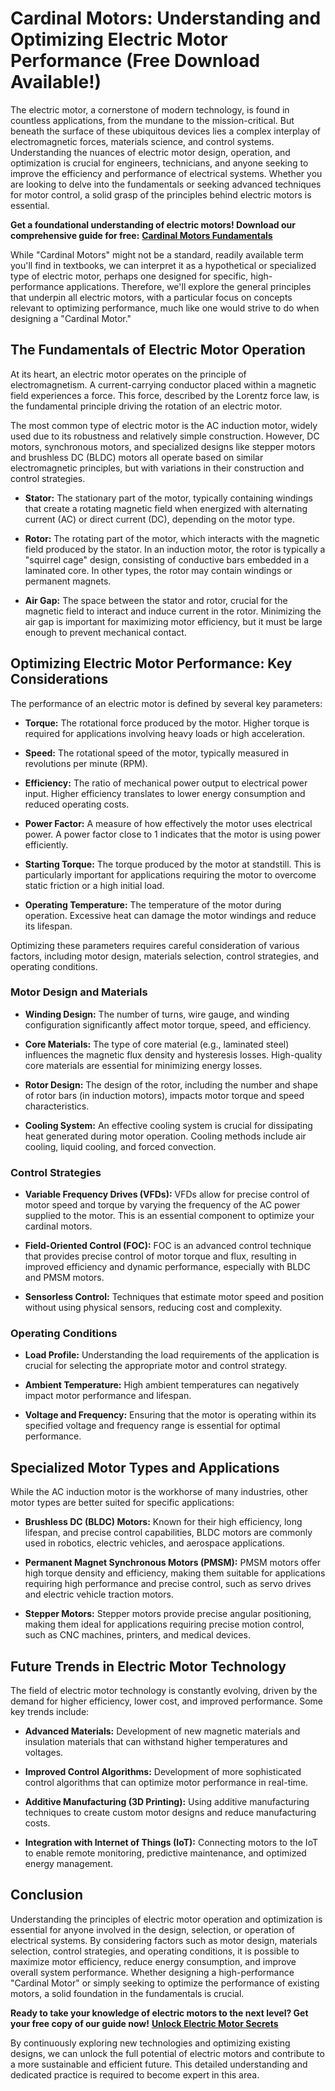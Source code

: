 # Cardinal Motors: Understanding and Optimizing Electric Motor Performance (Free Download Available!)

The electric motor, a cornerstone of modern technology, is found in countless applications, from the mundane to the mission-critical. But beneath the surface of these ubiquitous devices lies a complex interplay of electromagnetic forces, materials science, and control systems. Understanding the nuances of electric motor design, operation, and optimization is crucial for engineers, technicians, and anyone seeking to improve the efficiency and performance of electrical systems. Whether you are looking to delve into the fundamentals or seeking advanced techniques for motor control, a solid grasp of the principles behind electric motors is essential.

**Get a foundational understanding of electric motors! Download our comprehensive guide for free:** [**Cardinal Motors Fundamentals**](https://udemywork.com/cardinal-motors)

While "Cardinal Motors" might not be a standard, readily available term you'll find in textbooks, we can interpret it as a hypothetical or specialized type of electric motor, perhaps one designed for specific, high-performance applications. Therefore, we'll explore the general principles that underpin all electric motors, with a particular focus on concepts relevant to optimizing performance, much like one would strive to do when designing a "Cardinal Motor."

## The Fundamentals of Electric Motor Operation

At its heart, an electric motor operates on the principle of electromagnetism. A current-carrying conductor placed within a magnetic field experiences a force. This force, described by the Lorentz force law, is the fundamental principle driving the rotation of an electric motor.

The most common type of electric motor is the AC induction motor, widely used due to its robustness and relatively simple construction. However, DC motors, synchronous motors, and specialized designs like stepper motors and brushless DC (BLDC) motors all operate based on similar electromagnetic principles, but with variations in their construction and control strategies.

*   **Stator:** The stationary part of the motor, typically containing windings that create a rotating magnetic field when energized with alternating current (AC) or direct current (DC), depending on the motor type.

*   **Rotor:** The rotating part of the motor, which interacts with the magnetic field produced by the stator. In an induction motor, the rotor is typically a "squirrel cage" design, consisting of conductive bars embedded in a laminated core. In other types, the rotor may contain windings or permanent magnets.

*   **Air Gap:** The space between the stator and rotor, crucial for the magnetic field to interact and induce current in the rotor. Minimizing the air gap is important for maximizing motor efficiency, but it must be large enough to prevent mechanical contact.

## Optimizing Electric Motor Performance: Key Considerations

The performance of an electric motor is defined by several key parameters:

*   **Torque:** The rotational force produced by the motor. Higher torque is required for applications involving heavy loads or high acceleration.

*   **Speed:** The rotational speed of the motor, typically measured in revolutions per minute (RPM).

*   **Efficiency:** The ratio of mechanical power output to electrical power input. Higher efficiency translates to lower energy consumption and reduced operating costs.

*   **Power Factor:** A measure of how effectively the motor uses electrical power. A power factor close to 1 indicates that the motor is using power efficiently.

*   **Starting Torque:** The torque produced by the motor at standstill. This is particularly important for applications requiring the motor to overcome static friction or a high initial load.

*   **Operating Temperature:** The temperature of the motor during operation. Excessive heat can damage the motor windings and reduce its lifespan.

Optimizing these parameters requires careful consideration of various factors, including motor design, materials selection, control strategies, and operating conditions.

### Motor Design and Materials

*   **Winding Design:** The number of turns, wire gauge, and winding configuration significantly affect motor torque, speed, and efficiency.

*   **Core Materials:** The type of core material (e.g., laminated steel) influences the magnetic flux density and hysteresis losses. High-quality core materials are essential for minimizing energy losses.

*   **Rotor Design:** The design of the rotor, including the number and shape of rotor bars (in induction motors), impacts motor torque and speed characteristics.

*   **Cooling System:** An effective cooling system is crucial for dissipating heat generated during motor operation. Cooling methods include air cooling, liquid cooling, and forced convection.

### Control Strategies

*   **Variable Frequency Drives (VFDs):** VFDs allow for precise control of motor speed and torque by varying the frequency of the AC power supplied to the motor. This is an essential component to optimize your cardinal motors.

*   **Field-Oriented Control (FOC):** FOC is an advanced control technique that provides precise control of motor torque and flux, resulting in improved efficiency and dynamic performance, especially with BLDC and PMSM motors.

*   **Sensorless Control:** Techniques that estimate motor speed and position without using physical sensors, reducing cost and complexity.

### Operating Conditions

*   **Load Profile:** Understanding the load requirements of the application is crucial for selecting the appropriate motor and control strategy.

*   **Ambient Temperature:** High ambient temperatures can negatively impact motor performance and lifespan.

*   **Voltage and Frequency:** Ensuring that the motor is operating within its specified voltage and frequency range is essential for optimal performance.

## Specialized Motor Types and Applications

While the AC induction motor is the workhorse of many industries, other motor types are better suited for specific applications:

*   **Brushless DC (BLDC) Motors:** Known for their high efficiency, long lifespan, and precise control capabilities, BLDC motors are commonly used in robotics, electric vehicles, and aerospace applications.

*   **Permanent Magnet Synchronous Motors (PMSM):** PMSM motors offer high torque density and efficiency, making them suitable for applications requiring high performance and precise control, such as servo drives and electric vehicle traction motors.

*   **Stepper Motors:** Stepper motors provide precise angular positioning, making them ideal for applications requiring precise motion control, such as CNC machines, printers, and medical devices.

## Future Trends in Electric Motor Technology

The field of electric motor technology is constantly evolving, driven by the demand for higher efficiency, lower cost, and improved performance. Some key trends include:

*   **Advanced Materials:** Development of new magnetic materials and insulation materials that can withstand higher temperatures and voltages.

*   **Improved Control Algorithms:** Development of more sophisticated control algorithms that can optimize motor performance in real-time.

*   **Additive Manufacturing (3D Printing):** Using additive manufacturing techniques to create custom motor designs and reduce manufacturing costs.

*   **Integration with Internet of Things (IoT):** Connecting motors to the IoT to enable remote monitoring, predictive maintenance, and optimized energy management.

## Conclusion

Understanding the principles of electric motor operation and optimization is essential for anyone involved in the design, selection, or operation of electrical systems. By considering factors such as motor design, materials selection, control strategies, and operating conditions, it is possible to maximize motor efficiency, reduce energy consumption, and improve overall system performance. Whether designing a high-performance "Cardinal Motor" or simply seeking to optimize the performance of existing motors, a solid foundation in the fundamentals is crucial.

**Ready to take your knowledge of electric motors to the next level? Get your free copy of our guide now!** [**Unlock Electric Motor Secrets**](https://udemywork.com/cardinal-motors)

By continuously exploring new technologies and optimizing existing designs, we can unlock the full potential of electric motors and contribute to a more sustainable and efficient future. This detailed understanding and dedicated practice is required to become expert in this area.

